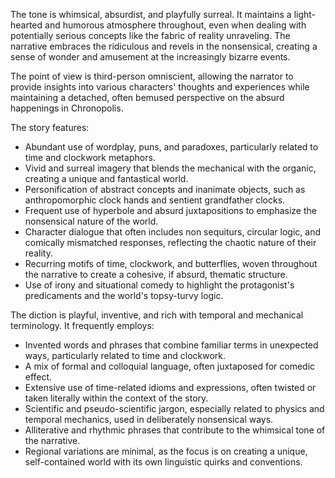 
<tone>The tone is whimsical, absurdist, and playfully surreal. It maintains a light-hearted and humorous atmosphere throughout, even when dealing with potentially serious concepts like the fabric of reality unraveling. The narrative embraces the ridiculous and revels in the nonsensical, creating a sense of wonder and amusement at the increasingly bizarre events.</tone>

<pov>The point of view is third-person omniscient, allowing the narrator to provide insights into various characters' thoughts and experiences while maintaining a detached, often bemused perspective on the absurd happenings in Chronopolis.</pov>

<litdev>The story features:
- Abundant use of wordplay, puns, and paradoxes, particularly related to time and clockwork metaphors.
- Vivid and surreal imagery that blends the mechanical with the organic, creating a unique and fantastical world.
- Personification of abstract concepts and inanimate objects, such as anthropomorphic clock hands and sentient grandfather clocks.
- Frequent use of hyperbole and absurd juxtapositions to emphasize the nonsensical nature of the world.
- Character dialogue that often includes non sequiturs, circular logic, and comically mismatched responses, reflecting the chaotic nature of their reality.
- Recurring motifs of time, clockwork, and butterflies, woven throughout the narrative to create a cohesive, if absurd, thematic structure.
- Use of irony and situational comedy to highlight the protagonist's predicaments and the world's topsy-turvy logic.</litdev>

<lexchoice>The diction is playful, inventive, and rich with temporal and mechanical terminology. It frequently employs:
- Invented words and phrases that combine familiar terms in unexpected ways, particularly related to time and clockwork.
- A mix of formal and colloquial language, often juxtaposed for comedic effect.
- Extensive use of time-related idioms and expressions, often twisted or taken literally within the context of the story.
- Scientific and pseudo-scientific jargon, especially related to physics and temporal mechanics, used in deliberately nonsensical ways.
- Alliterative and rhythmic phrases that contribute to the whimsical tone of the narrative.
- Regional variations are minimal, as the focus is on creating a unique, self-contained world with its own linguistic quirks and conventions.</lexchoice>
